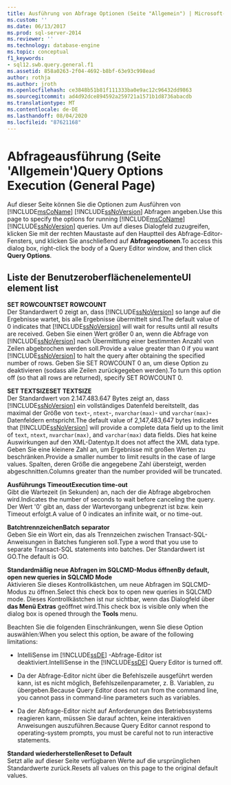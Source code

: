 ```yaml
---
title: Ausführung von Abfrage Optionen (Seite "Allgemein") | Microsoft-Dokumentation
ms.custom: ''
ms.date: 06/13/2017
ms.prod: sql-server-2014
ms.reviewer: ''
ms.technology: database-engine
ms.topic: conceptual
f1_keywords:
- sql12.swb.query.general.f1
ms.assetid: 858a0263-2f04-4692-b8bf-63e93c998ead
author: rothja
ms.author: jroth
ms.openlocfilehash: ce3848b51b81f111333ba0e9ac12c96432dd9863
ms.sourcegitcommit: ad4d92dce894592a259721a1571b1d8736abacdb
ms.translationtype: MT
ms.contentlocale: de-DE
ms.lasthandoff: 08/04/2020
ms.locfileid: "87621168"
---
```

# <a name="query-options-execution-general-page"></a><span data-ttu-id="c8129-102">Abfrageausführung (Seite 'Allgemein')</span><span class="sxs-lookup"><span data-stu-id="c8129-102">Query Options Execution (General Page)</span></span>
  <span data-ttu-id="c8129-103">Auf dieser Seite können Sie die Optionen zum Ausführen von [!INCLUDE[msCoName](../includes/msconame-md.md)] [!INCLUDE[ssNoVersion](../includes/ssnoversion-md.md)] Abfragen angeben.</span><span class="sxs-lookup"><span data-stu-id="c8129-103">Use this page to specify the options for running [!INCLUDE[msCoName](../includes/msconame-md.md)] [!INCLUDE[ssNoVersion](../includes/ssnoversion-md.md)] queries.</span></span> <span data-ttu-id="c8129-104">Um auf dieses Dialogfeld zuzugreifen, klicken Sie mit der rechten Maustaste auf den Hauptteil des Abfrage-Editor-Fensters, und klicken Sie anschließend auf **Abfrageoptionen**.</span><span class="sxs-lookup"><span data-stu-id="c8129-104">To access this dialog box, right-click the body of a Query Editor window, and then click **Query Options**.</span></span>  
  
## <a name="ui-element-list"></a><span data-ttu-id="c8129-105">Liste der Benutzeroberflächenelemente</span><span class="sxs-lookup"><span data-stu-id="c8129-105">UI element list</span></span>  
 <span data-ttu-id="c8129-106">**SET ROWCOUNT**</span><span class="sxs-lookup"><span data-stu-id="c8129-106">**SET ROWCOUNT**</span></span>  
 <span data-ttu-id="c8129-107">Der Standardwert 0 zeigt an, dass [!INCLUDE[ssNoVersion](../includes/ssnoversion-md.md)] so lange auf die Ergebnisse wartet, bis alle Ergebnisse übermittelt sind.</span><span class="sxs-lookup"><span data-stu-id="c8129-107">The default value of 0 indicates that [!INCLUDE[ssNoVersion](../includes/ssnoversion-md.md)] will wait for results until all results are received.</span></span> <span data-ttu-id="c8129-108">Geben Sie einen Wert größer 0 an, wenn die Abfrage von [!INCLUDE[ssNoVersion](../includes/ssnoversion-md.md)] nach Übermittlung einer bestimmten Anzahl von Zeilen abgebrochen werden soll.</span><span class="sxs-lookup"><span data-stu-id="c8129-108">Provide a value greater than 0 if you want [!INCLUDE[ssNoVersion](../includes/ssnoversion-md.md)] to halt the query after obtaining the specified number of rows.</span></span> <span data-ttu-id="c8129-109">Geben Sie SET ROWCOUNT 0 an, um diese Option zu deaktivieren (sodass alle Zeilen zurückgegeben werden).</span><span class="sxs-lookup"><span data-stu-id="c8129-109">To turn this option off (so that all rows are returned), specify SET ROWCOUNT 0.</span></span>  
  
 <span data-ttu-id="c8129-110">**SET TEXTSIZE**</span><span class="sxs-lookup"><span data-stu-id="c8129-110">**SET TEXTSIZE**</span></span>  
 <span data-ttu-id="c8129-111">Der Standardwert von 2.147.483.647 Bytes zeigt an, dass [!INCLUDE[ssNoVersion](../includes/ssnoversion-md.md)] ein vollständiges Datenfeld bereitstellt, das maximal der Größe von `text`-, `ntext`-, `nvarchar(max)`- und `varchar(max)`-Datenfeldern entspricht.</span><span class="sxs-lookup"><span data-stu-id="c8129-111">The default value of 2,147,483,647 bytes indicates that [!INCLUDE[ssNoVersion](../includes/ssnoversion-md.md)] will provide a complete data field up to the limit of `text`, `ntext`, `nvarchar(max)`, and `varchar(max)` data fields.</span></span> <span data-ttu-id="c8129-112">Dies hat keine Auswirkungen auf den XML-Datentyp.</span><span class="sxs-lookup"><span data-stu-id="c8129-112">It does not affect the XML data type.</span></span> <span data-ttu-id="c8129-113">Geben Sie eine kleinere Zahl an, um Ergebnisse mit großen Werten zu beschränken.</span><span class="sxs-lookup"><span data-stu-id="c8129-113">Provide a smaller number to limit results in the case of large values.</span></span> <span data-ttu-id="c8129-114">Spalten, deren Größe die angegebene Zahl übersteigt, werden abgeschnitten.</span><span class="sxs-lookup"><span data-stu-id="c8129-114">Columns greater than the number provided will be truncated.</span></span>  
  
 <span data-ttu-id="c8129-115">**Ausführungs Timeout**</span><span class="sxs-lookup"><span data-stu-id="c8129-115">**Execution time-out**</span></span>  
 <span data-ttu-id="c8129-116">Gibt die Wartezeit (in Sekunden) an, nach der die Abfrage abgebrochen wird.</span><span class="sxs-lookup"><span data-stu-id="c8129-116">Indicates the number of seconds to wait before canceling the query.</span></span> <span data-ttu-id="c8129-117">Der Wert '0' gibt an, dass der Wartevorgang unbegrenzt ist bzw. kein Timeout erfolgt.</span><span class="sxs-lookup"><span data-stu-id="c8129-117">A value of 0 indicates an infinite wait, or no time-out.</span></span>  
  
 <span data-ttu-id="c8129-118">**Batchtrennzeichen**</span><span class="sxs-lookup"><span data-stu-id="c8129-118">**Batch separator**</span></span>  
 <span data-ttu-id="c8129-119">Geben Sie ein Wort ein, das als Trennzeichen zwischen Transact-SQL-Anweisungen in Batches fungieren soll.</span><span class="sxs-lookup"><span data-stu-id="c8129-119">Type a word that you use to separate Transact-SQL statements into batches.</span></span> <span data-ttu-id="c8129-120">Der Standardwert ist GO.</span><span class="sxs-lookup"><span data-stu-id="c8129-120">The default is GO.</span></span>  
  
 <span data-ttu-id="c8129-121">**Standardmäßig neue Abfragen im SQLCMD-Modus öffnen**</span><span class="sxs-lookup"><span data-stu-id="c8129-121">**By default, open new queries in SQLCMD Mode**</span></span>  
 <span data-ttu-id="c8129-122">Aktivieren Sie dieses Kontrollkästchen, um neue Abfragen im SQLCMD-Modus zu öffnen.</span><span class="sxs-lookup"><span data-stu-id="c8129-122">Select this check box to open new queries in SQLCMD mode.</span></span> <span data-ttu-id="c8129-123">Dieses Kontrollkästchen ist nur sichtbar, wenn das Dialogfeld über **das Menü Extras** geöffnet wird.</span><span class="sxs-lookup"><span data-stu-id="c8129-123">This check box is visible only when the dialog box is opened through the **Tools** menu.</span></span>  
  
 <span data-ttu-id="c8129-124">Beachten Sie die folgenden Einschränkungen, wenn Sie diese Option auswählen:</span><span class="sxs-lookup"><span data-stu-id="c8129-124">When you select this option, be aware of the following limitations:</span></span>  
  
-   <span data-ttu-id="c8129-125">IntelliSense im [!INCLUDE[ssDE](../includes/ssde-md.md)] -Abfrage-Editor ist deaktiviert.</span><span class="sxs-lookup"><span data-stu-id="c8129-125">IntelliSense in the [!INCLUDE[ssDE](../includes/ssde-md.md)] Query Editor is turned off.</span></span>  
  
-   <span data-ttu-id="c8129-126">Da der Abfrage-Editor nicht über die Befehlszeile ausgeführt werden kann, ist es nicht möglich, Befehlszeilenparameter, z. B. Variablen, zu übergeben.</span><span class="sxs-lookup"><span data-stu-id="c8129-126">Because Query Editor does not run from the command line, you cannot pass in command-line parameters such as variables.</span></span>  
  
-   <span data-ttu-id="c8129-127">Da der Abfrage-Editor nicht auf Anforderungen des Betriebssystems reagieren kann, müssen Sie darauf achten, keine interaktiven Anweisungen auszuführen.</span><span class="sxs-lookup"><span data-stu-id="c8129-127">Because Query Editor cannot respond to operating-system prompts, you must be careful not to run interactive statements.</span></span>  
  
 <span data-ttu-id="c8129-128">**Standard wiederherstellen**</span><span class="sxs-lookup"><span data-stu-id="c8129-128">**Reset to Default**</span></span>  
 <span data-ttu-id="c8129-129">Setzt alle auf dieser Seite verfügbaren Werte auf die ursprünglichen Standardwerte zurück.</span><span class="sxs-lookup"><span data-stu-id="c8129-129">Resets all values on this page to the original default values.</span></span>  
  
  
